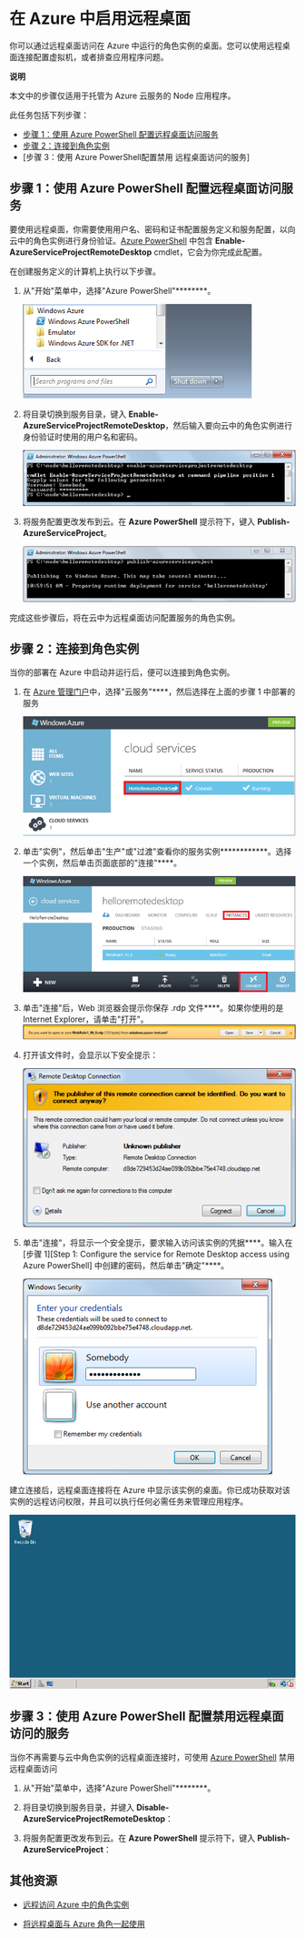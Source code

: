 <properties linkid="dev-node-remotedesktop" urlDisplayName="Enable Remote Desktop" pageTitle="对云服务启用远程桌面 (Node.js))" metaKeywords="Azure Node.js remote access, Azure Node.js remote connection, Azure Node.js VM access, Azure Node.js virtual machine access" description="了解如何对托管 Azure Node.js 应用程序的虚拟机进行远程桌面访问。 " metaCanonical="" services="cloud-services" documentationCenter="Node.js" title="Enabling Remote Desktop in Azure" authors="larryfr" solutions="" manager="" editor="" />
<tags ms.service="cloud-services"
    ms.date="02/24/2015"
    wacn.date="04/11/2015"
    />






# 在 Azure 中启用远程桌面

你可以通过远程桌面访问在 Azure 中运行的角色实例的桌面。您可以使用远程桌面连接配置虚拟机，或者排查应用程序问题。

<div class="dev-callout">
	<b>说明</b>
	<p>本文中的步骤仅适用于托管为 Azure 云服务的 Node 应用程序。</p>
	</div>

此任务包括下列步骤：

-   [步骤 1：使用 Azure PowerShell 配置远程桌面访问服务]
-   [步骤 2：连接到角色实例]
-   [步骤 3：使用 Azure PowerShell配置禁用
    远程桌面访问的服务]

## <a name="step1"> </a>步骤 1：使用 Azure PowerShell 配置远程桌面访问服务

要使用远程桌面，你需要使用用户名、密码和证书配置服务定义和服务配置，以向云中的角色实例进行身份验证。[Azure PowerShell] 中包含 **Enable-AzureServiceProjectRemoteDesktop** cmdlet，它会为你完成此配置。

在创建服务定义的计算机上执行以下步骤。

1.  从"开始"菜单中，选择"Azure PowerShell"********。

	![Azure PowerShell start menu entry][powershell-menu]

2.  将目录切换到服务目录，键入 **Enable-AzureServiceProjectRemoteDesktop**，然后输入要向云中的角色实例进行身份验证时使用的用户名和密码。

	![enable-azureserviceprojectremotedesktop][enable-rdp]

3.  将服务配置更改发布到云。在 **Azure PowerShell** 提示符下，键入 **Publish-AzureServiceProject**。

	![publish-azureserviceproject][publish-project]

完成这些步骤后，将在云中为远程桌面访问配置服务的角色实例。

## <a name="step2"> </a>步骤 2：连接到角色实例

当你的部署在 Azure 中启动并运行后，便可以连接到角色实例。

1.  在 [Azure 管理门户]中，选择"云服务"****，然后选择在上面的步骤 1 中部署的服务

	![azure management portal][cloud-services]

2.  单击"实例"，然后单击"生产"或"过渡"查看你的服务实例************。选择一个实例，然后单击页面底部的"连接"****。

    ![The instances page][3]

2.  单击"连接"后，Web 浏览器会提示你保存 .rdp 文件****。如果你使用的是 Internet Explorer，请单击"打开"。 
    ![prompt to open or save the .rdp file][4]

3.  打开该文件时，会显示以下安全提示：

    ![Windows security prompt][5]

4.  单击"连接"，将显示一个安全提示，要求输入访问该实例的凭据****。输入在[步骤 1][Step 1: Configure the service for Remote Desktop access using Azure PowerShell] 中创建的密码，然后单击"确定"****。

    ![username/password prompt][6]

建立连接后，远程桌面连接将在 Azure 中显示该实例的桌面。你已成功获取对该实例的远程访问权限，并且可以执行任何必需任务来管理应用程序。

![Remote desktop session][7]

## <a name="step3"> </a>步骤 3：使用 Azure PowerShell 配置禁用远程桌面访问的服务

当你不再需要与云中角色实例的远程桌面连接时，可使用 [Azure PowerShell] 禁用远程桌面访问

1.  从"开始"菜单中，选择"Azure PowerShell"********。

2.  将目录切换到服务目录，并键入 **Disable-AzureServiceProjectRemoteDesktop**：

3.  将服务配置更改发布到云。在 **Azure PowerShell** 提示符下，键入 **Publish-AzureServiceProject**：

## 其他资源

- [远程访问 Azure 中的角色实例]
- [将远程桌面与 Azure 角色一起使用]

  [步骤 1：使用 Azure PowerShell 配置远程桌面访问服务]: #step1
  [步骤 2：连接到角色实例]: #step2
  [步骤 3：使用 Azure PowerShell 配置禁用远程桌面访问的服务]: #step3
  [Azure PowerShell]: https://www.microsoft.com/web/handlers/webpi.ashx?command=getinstallerredirect&appid=azurenodesdk&mode=new&clcid=0x409

[Azure 管理门户]: http://manage.windowsazure.cn
[powershell-menu]: ./media/cloud-services-nodejs-enable-remote-desktop/azure-powershell-menu.png
[publish-project]: ./media/cloud-services-nodejs-enable-remote-desktop/publish-rdp.png
[enable-rdp]: ./media/cloud-services-nodejs-enable-remote-desktop/enable-rdp.png
[cloud-services]: ./media/cloud-services-nodejs-enable-remote-desktop/cloud-services-remote.png
  [3]: ./media/cloud-services-nodejs-enable-remote-desktop/cloud-service-instance.png
  [4]: ./media/cloud-services-nodejs-enable-remote-desktop/rdp-open.png
  [5]: ./media/cloud-services-nodejs-enable-remote-desktop/remote-desktop-12.png
  [6]: ./media/cloud-services-nodejs-enable-remote-desktop/remote-desktop-13.png
  [7]: ./media/cloud-services-nodejs-enable-remote-desktop/remote-desktop-14.png
  
  [远程访问 Azure 中的角色实例]: http://msdn.microsoft.com/zh-cn/library/windowsazure/hh124107.aspx
  [将远程桌面与 Azure 角色一起使用]: http://msdn.microsoft.com/zh-cn/library/windowsazure/gg443832.aspx
<!--HONumber=39-->

